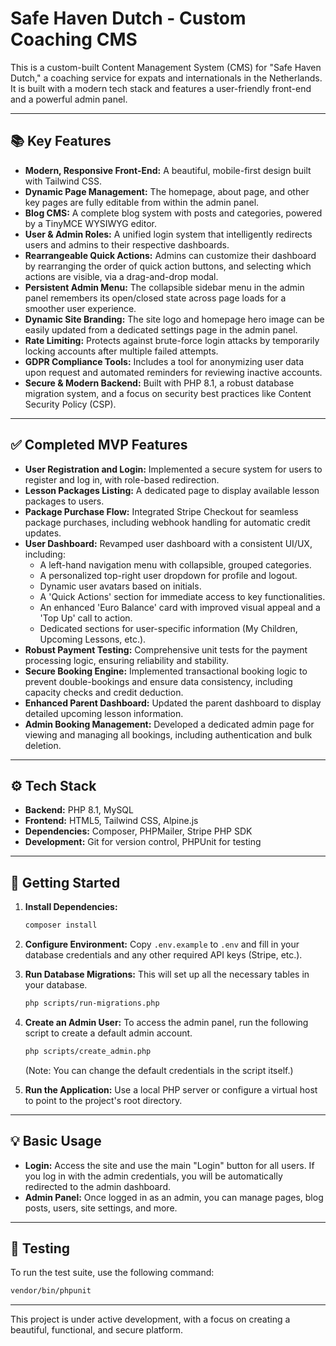 # Safe Haven Dutch - Custom Coaching CMS

This is a custom-built Content Management System (CMS) for "Safe Haven Dutch," a coaching service for expats and internationals in the Netherlands. It is built with a modern tech stack and features a user-friendly front-end and a powerful admin panel.

---

## 📚 Key Features

*   **Modern, Responsive Front-End:** A beautiful, mobile-first design built with Tailwind CSS.
*   **Dynamic Page Management:** The homepage, about page, and other key pages are fully editable from within the admin panel.
*   **Blog CMS:** A complete blog system with posts and categories, powered by a TinyMCE WYSIWYG editor.
*   **User & Admin Roles:** A unified login system that intelligently redirects users and admins to their respective dashboards.
*   **Rearrangeable Quick Actions:** Admins can customize their dashboard by rearranging the order of quick action buttons, and selecting which actions are visible, via a drag-and-drop modal.
*   **Persistent Admin Menu:** The collapsible sidebar menu in the admin panel remembers its open/closed state across page loads for a smoother user experience.
*   **Dynamic Site Branding:** The site logo and homepage hero image can be easily updated from a dedicated settings page in the admin panel.
*   **Rate Limiting:** Protects against brute-force login attacks by temporarily locking accounts after multiple failed attempts.
*   **GDPR Compliance Tools:** Includes a tool for anonymizing user data upon request and automated reminders for reviewing inactive accounts.
*   **Secure & Modern Backend:** Built with PHP 8.1, a robust database migration system, and a focus on security best practices like Content Security Policy (CSP).

---

## ✅ Completed MVP Features

*   **User Registration and Login:** Implemented a secure system for users to register and log in, with role-based redirection.
*   **Lesson Packages Listing:** A dedicated page to display available lesson packages to users.
*   **Package Purchase Flow:** Integrated Stripe Checkout for seamless package purchases, including webhook handling for automatic credit updates.
*   **User Dashboard:** Revamped user dashboard with a consistent UI/UX, including:
    *   A left-hand navigation menu with collapsible, grouped categories.
    *   A personalized top-right user dropdown for profile and logout.
    *   Dynamic user avatars based on initials.
    *   A 'Quick Actions' section for immediate access to key functionalities.
    *   An enhanced 'Euro Balance' card with improved visual appeal and a 'Top Up' call to action.
    *   Dedicated sections for user-specific information (My Children, Upcoming Lessons, etc.).
*   **Robust Payment Testing:** Comprehensive unit tests for the payment processing logic, ensuring reliability and stability.
*   **Secure Booking Engine:** Implemented transactional booking logic to prevent double-bookings and ensure data consistency, including capacity checks and credit deduction.
*   **Enhanced Parent Dashboard:** Updated the parent dashboard to display detailed upcoming lesson information.
*   **Admin Booking Management:** Developed a dedicated admin page for viewing and managing all bookings, including authentication and bulk deletion.

---

## ⚙️ Tech Stack

*   **Backend:** PHP 8.1, MySQL
*   **Frontend:** HTML5, Tailwind CSS, Alpine.js
*   **Dependencies:** Composer, PHPMailer, Stripe PHP SDK
*   **Development:** Git for version control, PHPUnit for testing

---

## 🚀 Getting Started

1.  **Install Dependencies:**
    ```bash
    composer install
    ```

2.  **Configure Environment:**
    Copy `.env.example` to `.env` and fill in your database credentials and any other required API keys (Stripe, etc.).

3.  **Run Database Migrations:**
    This will set up all the necessary tables in your database.
    ```bash
    php scripts/run-migrations.php
    ```

4.  **Create an Admin User:**
    To access the admin panel, run the following script to create a default admin account.
    ```bash
    php scripts/create_admin.php
    ```
    (Note: You can change the default credentials in the script itself.)

5.  **Run the Application:**
    Use a local PHP server or configure a virtual host to point to the project's root directory.

---

## 💡 Basic Usage

*   **Login:** Access the site and use the main "Login" button for all users. If you log in with the admin credentials, you will be automatically redirected to the admin dashboard.
*   **Admin Panel:** Once logged in as an admin, you can manage pages, blog posts, users, site settings, and more.

---

## 🧪 Testing

To run the test suite, use the following command:

```bash
vendor/bin/phpunit
```

---

This project is under active development, with a focus on creating a beautiful, functional, and secure platform.
